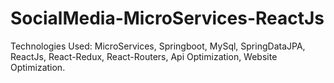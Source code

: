 # SocialMedia-MicroServices-ReactJs
Technologies Used: MicroServices, Springboot, MySql, SpringDataJPA, ReactJs, React-Redux, React-Routers, Api Optimization, Website Optimization.
